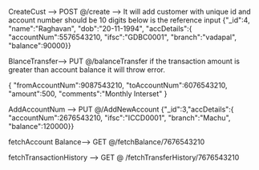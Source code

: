 CreateCust --> POST @/create -->
It will add customer with unique id and account number should be 10 digits
below is the reference input
{"_id":4,
"name":"Raghavan",
"dob":"20-11-1994",
"accDetails":{
"accountNum":5576543210,
"ifsc":"GDBC0001",
"branch":"vadapal",
"balance":90000}}

BlanceTransfer--> PUT @/balanceTransfer 
if the transaction amount is greater than account balance it will throw error.

{
"fromAccountNum":9087543210,
"toAccountNum":6076543210,
"amount":500,
"comments":"Monthly Interset"
}


AddAccountNum --> PUT @/AddNewAccount {"_id":3,"accDetails":{
"accountNum":2676543210,
"ifsc":"ICCD0001",
"branch":"Machu",
"balance":120000}}

fetchAccount Balance--> GET @/fetchBalance/7676543210

fetchTransactionHistory --> GET @ /fetchTransferHistory/7676543210